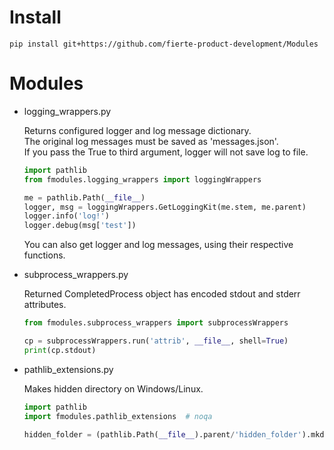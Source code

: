 # Install
`pip install git+https://github.com/fierte-product-development/Modules`

# Modules
* logging_wrappers.py

	Returns configured logger and log message dictionary.  
	The original log messages must be saved as 'messages.json'.  
	If you pass the True to third argument, logger will not save log to file.
	```python
	import pathlib
	from fmodules.logging_wrappers import loggingWrappers

	me = pathlib.Path(__file__)
	logger, msg = loggingWrappers.GetLoggingKit(me.stem, me.parent)
	logger.info('log!')
	logger.debug(msg['test'])
	```

	You can also get logger and log messages, using their respective functions.

* subprocess_wrappers.py

	Returned CompletedProcess object has encoded stdout and stderr attributes.
	```python
	from fmodules.subprocess_wrappers import subprocessWrappers

	cp = subprocessWrappers.run('attrib', __file__, shell=True)
	print(cp.stdout)
	```

* pathlib_extensions.py

	Makes hidden directory on Windows/Linux.
	```python
	import pathlib
	import fmodules.pathlib_extensions  # noqa

	hidden_folder = (pathlib.Path(__file__).parent/'hidden_folder').mkdir_hidden()
	```

